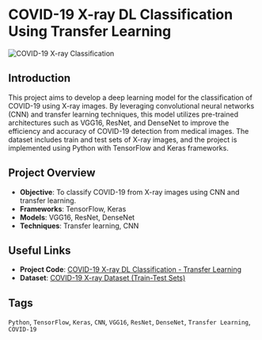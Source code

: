 # COVID-19 X-ray DL Classification Using Transfer Learning

![COVID-19 X-ray Classification](https://www.human.de/_default_upload_bucket/8605/image-thumb__8605__auto_84ef03aa9f476061a93ee83d1106546c/csm_20200608_Graphic_Header.png)

## Introduction
This project aims to develop a deep learning model for the classification of COVID-19 using X-ray images. By leveraging convolutional neural networks (CNN) and transfer learning techniques, this model utilizes pre-trained architectures such as VGG16, ResNet, and DenseNet to improve the efficiency and accuracy of COVID-19 detection from medical images. The dataset includes train and test sets of X-ray images, and the project is implemented using Python with TensorFlow and Keras frameworks.

## Project Overview
- **Objective**: To classify COVID-19 from X-ray images using CNN and transfer learning.
- **Frameworks**: TensorFlow, Keras
- **Models**: VGG16, ResNet, DenseNet
- **Techniques**: Transfer learning, CNN

## Useful Links
- **Project Code**: [COVID-19 X-ray DL Classification - Transfer Learning](https://www.kaggle.com/code/rafatalzakout/covid-19-xray-dl-classification-transfer-learning)
- **Dataset**: [COVID-19 X-ray Dataset (Train-Test Sets)](https://www.kaggle.com/datasets/khoongweihao/covid19-xray-dataset-train-test-sets)

## Tags
`Python`, `TensorFlow`, `Keras`, `CNN`, `VGG16`, `ResNet`, `DenseNet`, `Transfer Learning`, `COVID-19`



